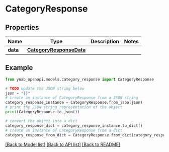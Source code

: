 # CategoryResponse


## Properties

Name | Type | Description | Notes
------------ | ------------- | ------------- | -------------
**data** | [**CategoryResponseData**](CategoryResponseData.md) |  | 

## Example

```python
from ynab_openapi.models.category_response import CategoryResponse

# TODO update the JSON string below
json = "{}"
# create an instance of CategoryResponse from a JSON string
category_response_instance = CategoryResponse.from_json(json)
# print the JSON string representation of the object
print(CategoryResponse.to_json())

# convert the object into a dict
category_response_dict = category_response_instance.to_dict()
# create an instance of CategoryResponse from a dict
category_response_from_dict = CategoryResponse.from_dict(category_response_dict)
```
[[Back to Model list]](../README.md#documentation-for-models) [[Back to API list]](../README.md#documentation-for-api-endpoints) [[Back to README]](../README.md)


